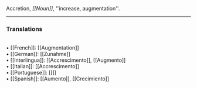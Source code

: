 Accretion, <i>[[Noun]]</i>, ''increase, augmentation''. 
<HR> <P> <H3>Translations</H3>
<BR>• [[French]]: [[Augmentation]]
<BR>• [[German]]: [[Zunahme]]
<BR>• [[Interlingua]]: [[Accrescimento]], [[Augmento]]
<BR>• [[Italian]]: [[Accrescimento]]
<BR>• [[Portuguese]]: [[]]
<BR>• [[Spanish]]: [[Aumento]], [[Crecimiento]]
<BR>